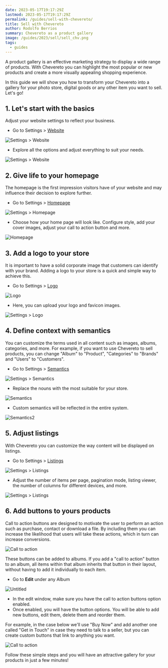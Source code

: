 ```yaml
---
date: 2023-05-17T19:17:29Z
lastmod: 2023-05-17T19:17:29Z
permalink: /guides/sell-with-chevereto/
title: Sell with Chevereto
author: Rodolfo Berrios
summary: Chevereto as a product gallery
image: /guides/2023/sell/sell_chv.png
tags:
  - guides
---
```


A product gallery is an effective marketing strategy to display a wide range of products. With Chevereto you can highlight the most popular or new products and create a more visually appealing shopping experience.

In this guide we will show you how to transform your Chevereto into a gallery for your photo store, digital goods or any other item you want to sell. Let's go!

## 1. Let's start with the basics

Adjust your website settings to reflect your business.

- Go to Settings > [Website](https://v4-admin.chevereto.com/settings/website.html)

![Settings > Website](/guides/2023/sell/set-website.png)

- Explore all the options and adjust everything to suit your needs.

![Settings > Website](/guides/2023/sell/website.png)

## 2. Give life to your homepage

The homepage is the first impression visitors have of your website and may influence their decision to explore further.

- Go to Settings > [Homepage](https://v4-admin.chevereto.com/settings/homepage.html)

![Settings > Homepage](/guides/2023/sell/set-homepage.png)

- Choose how your home page will look like. Configure style, add your cover images, adjust your call to action button and more.

![Homepage](/guides/2023/sell/homepage.png)

## 3. Add a logo to your store

It is important to have a solid corporate image that customers can identify with your brand. Adding a logo to your store is a quick and simple way to achieve this.

- Go to Settings > [Logo](https://v4-admin.chevereto.com/settings/logo.html)

![Logo](/guides/2023/sell/set-logo.png)

- Here, you can upload your logo and favicon images.

![Settings > Logo](/guides/2023/sell/logo.png)

## 4. Define context with semantics

You can customize the terms used in all content such as images, albums, categories, and more. For example, if you want to use Chevereto to sell products, you can change "Album" to "Product", "Categories" to "Brands" and "Users" to "Customers".

- Go to Settings > [Semantics](https://v4-admin.chevereto.com/settings/semantics.html)

![Settings > Semantics](/guides/2023/sell/set-semantics.png)

- Replace the nouns with the most suitable for your store.

![Semantics](/guides/2023/sell/semantics.png)

- Custom semantics will be reflected in the entire system.

![Semantics2](/guides/2023/sell/prev-semantics.png)

## 5. Adjust listings

With Chevereto you can customize the way content will be displayed on listings.

- Go to Settings > [Listings](https://v4-admin.chevereto.com/settings/listings.html)

![Settings > Listings](/guides/2023/sell/set-listings.png)

- Adjust the number of items per page, pagination mode, listing viewer, the number of columns for different devices, and more.

![Settings > Listings](/guides/2023/sell/listings.png)

## 6. Add buttons to yours products

Call to action buttons are designed to motivate the user to perform an action such as purchase, contact or download a file. By including them you can increase the likelihood that users will take these actions, which in turn can increase conversions.

![Call to action](/guides/2023/sell/call-to-action.png)

These buttons can be added to albums. If you add a "call to action" button to an album, all items within that album inherits that button in their layout, without having to add it individually to each item.

- Go to **Edit** under any Album

![Untitled](/guides/2023/sell/edit-album.png)

- In the edit window, make sure you have the call to action buttons option enabled.
- Once enabled, you will have the button options. You will be able to add new buttons, edit them, delete them and reorder them.

For example, in the case below we'll use "Buy Now" and add another one called "Get in Touch" in case they need to talk to a seller, but you can create custom buttons that link to anything you want.

![Call to action](/guides/2023/sell/conf-button.png)

Follow these simple steps and you will have an attractive gallery for your products in just a few minutes!
